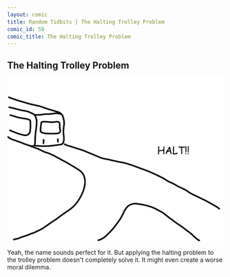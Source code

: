 ```yaml
---
layout: comic
title: Random Tidbits | The Halting Trolley Problem
comic_id: 59
comic_title: The Halting Trolley Problem
---
```


## The Halting Trolley Problem

![](/assets/images/59.png)

Yeah, the name sounds perfect for it. But applying the halting problem to the trolley problem doesn't completely solve it. It might even create a worse moral dilemma.
